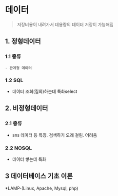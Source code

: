 # 데이터
> 저장비용이 내려가서 데용량의 데이터 저장이 가능해짐

## 1. 정형데이터
  ### 1.1 종류
    - 관계형 데이터
  ### 1.2 SQL
  - 데이터 조회(질의)하는데 특화select
## 2. 비정형데이터
### 2.1 종류
  - sns 데이터 등
  특징. 검색하기 오래 걸림. 어려움
### 2.2 NOSQL
- 데이터 쌓는데 특화

## 3 데이터베이스 기초 이론
*LAMP-(Linux, Apache, Mysql, php)
